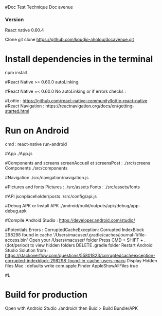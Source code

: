 #Doc Test Technique Doc avenue

### Version
React native 0.60.4

Clone
git clone https://github.com/koudjo-aholou/docavenue.git

# Install dependencies in the terminal
npm install

#React Native >= 0.60.0 autoLinking

#React Native =< 0.60.0 No autoLinking or if errors checks : 

#Lottie : https://github.com/react-native-community/lottie-react-native
#React Navigation : https://reactnavigation.org/docs/en/getting-started.html


# Run on Android
cmd : react-native run-android

#App
./App.js

#Components and screens
screenAccueil et  screensPost : ./src/screens
Components ./src/components

#Navigation
./src/navigation/navigation.js

#Pictures and fonts
Pictures : ./src/assets
Fonts : ./src/assets/fonts

#API jsonplaceholder/posts 
./src/config/api.js

#Debug APK or Install APK
./android/build/outputs/apk/debug/app-debug.apk

#Compile
Android Studio : https://developer.android.com/studio/

#Potentials Errors :
CorruptedCacheException: Corrupted IndexBlock 298298 found in cache '/Users/macuser/.gradle/caches/journal-1/file-access.bin'
	Open your /Users/macuser/ folder
	Press CMD + SHIFT + . (dot/period) to view hidden folders
	DELETE .gradle folder
	Restart Android Studio
Solution from : https://stackoverflow.com/questions/55801823/corruptedcacheexception-corrupted-indexblock-298298-found-in-cache-users-macu
Display Hidden files Mac : defaults write com.apple.Finder AppleShowAllFiles true

#L

# Build for production
Open with Android Studio ./android/ then Buid > Build Bundle/APK
